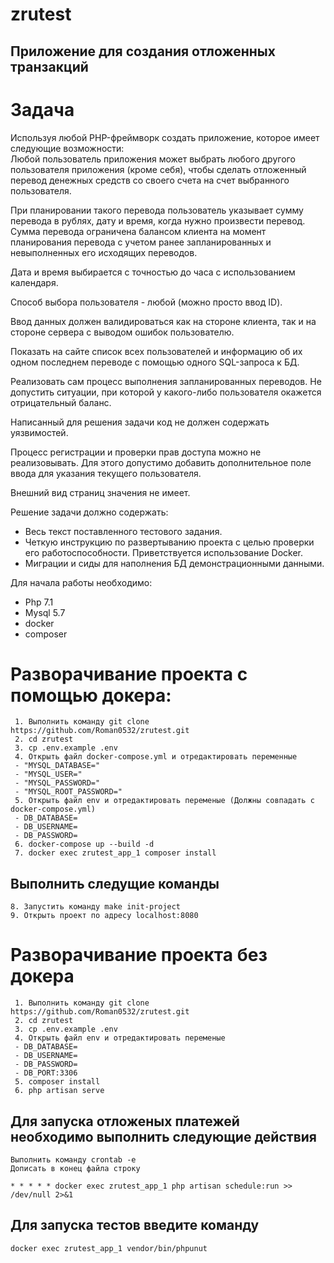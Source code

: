 # zrutest
## Приложение для создания отложенных транзакций

# Задача

Используя любой PHP-фреймворк создать приложение, которое имеет следующие возможности:   
Любой пользователь приложения может выбрать любого другого пользователя приложения (кроме себя), чтобы сделать отложенный перевод денежных средств со своего счета на счет выбранного пользователя.  

При планировании такого перевода пользователь указывает сумму перевода в рублях, дату и время, когда нужно произвести перевод. Сумма перевода ограничена балансом клиента на момент планирования перевода с учетом ранее запланированных и невыполненных его исходящих переводов. 

Дата и время выбирается с точностью до часа с использованием календаря.  

Способ выбора пользователя - любой (можно просто ввод ID).  

Ввод данных должен валидироваться как на стороне клиента, так и на стороне сервера с выводом ошибок пользователю.  

Показать на сайте список всех пользователей и информацию об их одном последнем переводе с помощью одного SQL-запроса к БД. 

Реализовать сам процесс выполнения запланированных переводов. Не допустить ситуации, при которой у какого-либо пользователя окажется отрицательный баланс.  

Написанный для решения задачи код не должен содержать уязвимостей. 

Процесс регистрации и проверки прав доступа можно не реализовывать. Для этого допустимо добавить дополнительное поле ввода для указания текущего пользователя.  

Внешний вид страниц значения не имеет.  

 Решение задачи должно содержать:
 - Весь текст поставленного тестового задания. 
 - Четкую инструкцию по развертыванию проекта с целью проверки его работоспособности. Приветствуется использование Docker. 
 - Миграции и сиды для наполнения БД демонстрационными данными.

Для  начала работы необходимо:
 - Php 7.1
 - Mysql 5.7
 - docker
 - composer

# Разворачивание проекта с помощью докера: 
```
 1. Выполнить команду git clone https://github.com/Roman0532/zrutest.git
 2. cd zrutest
 3. cp .env.example .env 
 4. Открыть файл docker-compose.yml и отредактировать переменные
 - "MYSQL_DATABASE="
 - "MYSQL_USER="
 - "MYSQL_PASSWORD="
 - "MYSQL_ROOT_PASSWORD="
 5. Открыть файл env и отредактировать переменые (Должны совпадать с docker-compose.yml)
 - DB_DATABASE=
 - DB_USERNAME=
 - DB_PASSWORD=
 6. docker-compose up --build -d
 7. docker exec zrutest_app_1 composer install

 ```
 ## Выполнить следущие команды
 ```
 8. Запустить команду make init-project
 9. Открыть проект по адресу localhost:8080
 ```
 # Разворачивание проекта без докера 
```
 1. Выполнить команду git clone https://github.com/Roman0532/zrutest.git
 2. cd zrutest
 3.	cp .env.example .env 
 4. Открыть файл env и отредактировать переменые
 - DB_DATABASE=
 - DB_USERNAME=
 - DB_PASSWORD=
 - DB_PORT:3306
 5. composer install
 6. php artisan serve

 ```
 ## Для запуска отложеных платежей необходимо выполнить следующие действия
 ```
 Выполнить команду crontab -e  
 Дописать в конец файла строку
 
 * * * * * docker exec zrutest_app_1 php artisan schedule:run >> /dev/null 2>&1
 ```
 
 ## Для запуска тестов введите команду 
 
 ``` docker exec zrutest_app_1 vendor/bin/phpunut ```
